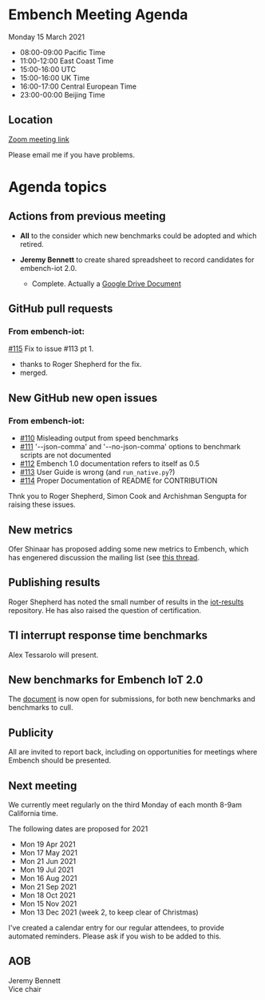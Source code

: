 # Embench Meeting Agenda

Monday 15 March 2021

- 08:00-09:00 Pacific Time
- 11:00-12:00 East Coast Time
- 15:00-16:00 UTC
- 15:00-16:00 UK Time
- 16:00-17:00 Central European Time
- 23:00-00:00 Beijing Time

## Location

[Zoom meeting link](https://us02web.zoom.us/j/81535560831?pwd=a3dwUW5ncld5Wk5EM1ZkRmdxck9aUT09)

Please email me if you have problems.

# Agenda topics

## Actions from previous meeting

- **All** to the consider which new benchmarks could be adopted and which retired.

- **Jeremy Bennett** to create shared spreadsheet to record candidates for embench-iot 2.0.

  - Complete. Actually a [Google Drive Document](https://docs.google.com/document/d/1kFBsA6VEQfJ8yG6wbBwgiY6GKOYLVNJvqIfqKYYyX60)

## GitHub pull requests

### From embench-iot:

[#115](https://github.com/embench/embench-iot/pull/115) Fix to issue #113 pt 1.

- thanks to Roger Shepherd for the fix.
- merged.

## New GitHub new open issues

### From embench-iot:

- [#110](https://github.com/embench/embench-iot/issues/110) Misleading output from speed benchmarks
- [#111](https://github.com/embench/embench-iot/issues/111) '--json-comma' and '--no-json-comma' options to benchmark scripts are not documented
- [#112](https://github.com/embench/embench-iot/issues/112) Embench 1.0 documentation refers to itself as 0.5
- [#113](https://github.com/embench/embench-iot/issues/113) User Guide is wrong (and `run_native.py`?)
- [#114](https://github.com/embench/embench-iot/issues/114) Proper Documentation of README for CONTRIBUTION

Thnk you to Roger Shepherd, Simon Cook and Archishman Sengupta for raising these issues.

## New metrics

Ofer Shinaar has proposed adding some new metrics to Embench, which has engenered discussion the mailing list (see [this thread](https://lists.librecores.org/pipermail/embench/2021-March/000101.html).

## Publishing results

Roger Shepherd has noted the small number of results in the [iot-results](https://github.com/embench/embench-iot-results) repository. He has also raised the question of certification.

## TI interrupt response time benchmarks

Alex Tessarolo will present.

## New benchmarks for Embench IoT 2.0

The [document](https://docs.google.com/document/d/1kFBsA6VEQfJ8yG6wbBwgiY6GKOYLVNJvqIfqKYYyX60/edit?usp=sharing) is now open for submissions, for both new benchmarks and benchmarks to cull.

## Publicity

All are invited to report back, including on opportunities for meetings where Embench should be presented.

## Next meeting

We currently meet regularly on the third Monday of each month 8-9am California time.

The following dates are proposed for 2021

- Mon 19 Apr 2021
- Mon 17 May 2021
- Mon 21 Jun 2021
- Mon 19 Jul 2021
- Mon 16 Aug 2021
- Mon 21 Sep 2021
- Mon 18 Oct 2021
- Mon 15 Nov 2021
- Mon 13 Dec 2021 (week 2, to keep clear of Christmas)

I've created a calendar entry for our regular attendees, to provide
automated reminders. Please ask if you wish to be added to this.

## AOB


Jeremy Bennett\
Vice chair
